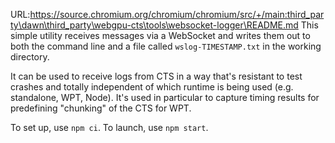 URL:https://source.chromium.org/chromium/chromium/src/+/main:third_party\dawn\third_party\webgpu-cts\tools\websocket-logger\README.md
This simple utility receives messages via a WebSocket and writes them out to both the command line
and a file called `wslog-TIMESTAMP.txt` in the working directory.

It can be used to receive logs from CTS in a way that's resistant to test crashes and totally
independent of which runtime is being used (e.g. standalone, WPT, Node).
It's used in particular to capture timing results for predefining "chunking" of the CTS for WPT.

To set up, use `npm ci`.
To launch, use `npm start`.
